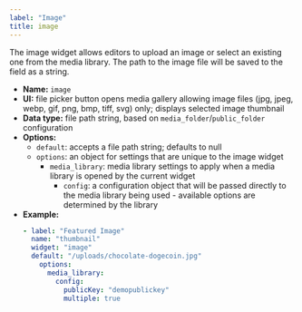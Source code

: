 ```yaml
---
label: "Image"
title: image
---
```


The image widget allows editors to upload an image or select an existing one from the media library. The path to the image file will be saved to the field as a string.

- **Name:** `image`
- **UI:** file picker button opens media gallery allowing image files (jpg, jpeg, webp, gif, png, bmp, tiff, svg) only; displays selected image thumbnail
- **Data type:** file path string, based on `media_folder`/`public_folder` configuration
- **Options:**
  - `default`: accepts a file path string; defaults to null
  - `options`: an object for settings that are unique to the image widget
    - `media_library`: media library settings to apply when a media library is opened by the
      current widget
      - `config`: a configuration object that will be passed directly to the media library being
        used - available options are determined by the library
- **Example:**
    ```yaml
    - label: "Featured Image"
      name: "thumbnail"
      widget: "image"
      default: "/uploads/chocolate-dogecoin.jpg"
        options:
          media_library:
            config:
              publicKey: "demopublickey"
              multiple: true
    ```

